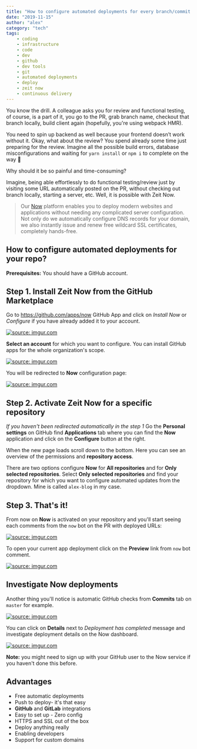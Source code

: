 ```yaml
---
title: "How to configure automated deployments for every branch/commit with Zeit now"
date: "2019-11-15"
author: "alex"
category: "tech"
tags:
    - coding
    - infrastructure
    - code
    - dev
    - github
    - dev tools
    - git
    - automated deployments
    - deploy
    - zeit now
    - continuous delivery
---
```


You know the drill. A colleague asks you for review and functional testing, of course, is a part of it, you go to the PR, grab branch name, checkout that branch locally, build client again (hopefully, you're using webpack HMR).

You need to spin up backend as well because your frontend doesn’t work without it. Okay, what about the review? You spend already some time just preparing for the review.
Imagine all the possible build errors, database misconfigurations and waiting for `yarn install` or `npm i` to complete on the way 🙈

Why should it be so painful and time-consuming?

Imagine, being able effortlessly to do functional testing/review just by visiting some URL automatically posted on the PR, without checking out branch locally, starting a server, etc. Well, it is possible with Zeit Now.

> Our [Now](https://zeit.co/home) platform enables you to deploy modern websites and applications without needing any complicated server configuration. Not only do we automatically configure DNS records for your domain, we also instantly issue and renew free wildcard SSL certificates, completely hands-free.

## How to configure automated deployments for your repo?

**Prerequisites:** You should have a GitHub account.

## Step 1. Install Zeit Now from the GitHub Marketplace

Go to https://github.com/apps/now GitHub App and click on _Install Now_ or _Configure_ if you have already added it to your account.

<a href="https://imgur.com/IFRGsJ8"><img src="https://i.imgur.com/IFRGsJ8l.png" title="source: imgur.com" /></a>

**Select an account** for which you want to configure. You can install GitHub apps for the whole organization's scope.

<a href="https://imgur.com/xrZ1wJ7"><img src="https://i.imgur.com/xrZ1wJ7l.png" title="source: imgur.com" /></a>

You will be redirected to **Now** configuration page:

<a href="https://imgur.com/She0YBQ"><img src="https://i.imgur.com/She0YBQl.png" title="source: imgur.com" /></a>

## Step 2. Activate Zeit Now for a specific repository

_If you haven't been redirected automatically in the step 1_
Go the **Personal settings** on GitHub find **Applications** tab where you can find the **Now** application and click on the **Configure** button at the right.

When the new page loads scroll down to the bottom. Here you can see an overview of the permissions and **repository access**.

There are two options configure **Now** for **All repositories** and for **Only selected repositories**. Select **Only selected repositories** and find your repository for which you want to configure automated updates from the dropdown. Mine is called `alex-blog` in my case.

## Step 3. That's it!

From now on **Now** is activated on your repository and you'll start seeing each comments from the `now` bot on the PR with deployed URLs:

<a href="https://imgur.com/fhcqON0"><img src="https://i.imgur.com/fhcqON0l.png" title="source: imgur.com" /></a>

To open your current app deployment click on the **Preview** link from `now` bot comment.

<a href="https://imgur.com/62j2qhQ"><img src="https://i.imgur.com/62j2qhQl.png" title="source: imgur.com" /></a>

## Investigate Now deployments

Another thing you'll notice is automatic GitHub checks from **Commits** tab on `master` for example.

<a href="https://imgur.com/vXJKkGN"><img src="https://i.imgur.com/vXJKkGNl.png" title="source: imgur.com" /></a>

You can click on **Details** next to _Deployment has completed_ message and investigate deployment details on the Now dashboard.

<a href="https://imgur.com/POPRJzC"><img src="https://i.imgur.com/POPRJzCl.png" title="source: imgur.com" /></a>

**Note:** you might need to sign up with your GitHub user to the Now service if you haven't done this before.

## Advantages

* Free automatic deployments
* Push to deploy- it's that easy
* **GitHub** and **GitLab** integrations
* Easy to set up - Zero config
* HTTPS and SSL out of the box
* Deploy anything really
* Enabling developers
* Support for custom domains
